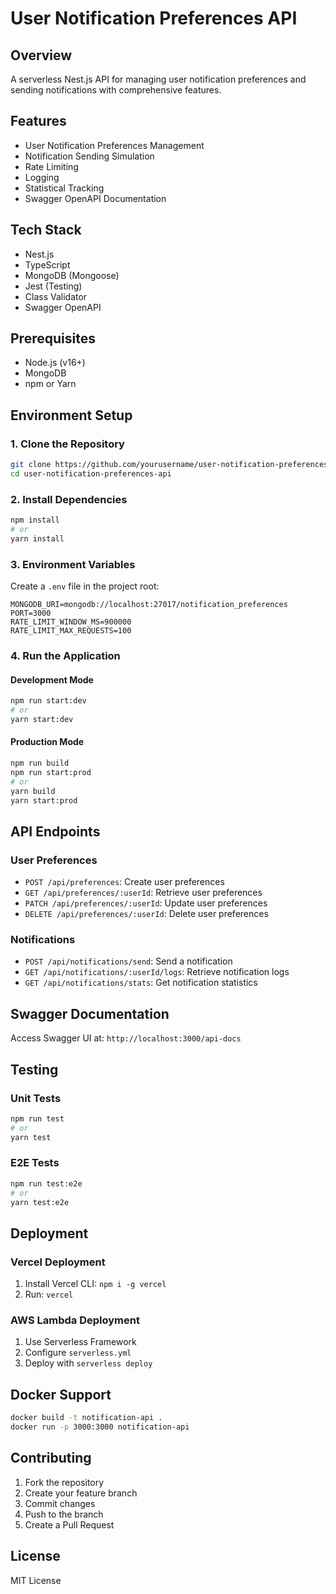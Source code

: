 # User Notification Preferences API

## Overview
A serverless Nest.js API for managing user notification preferences and sending notifications with comprehensive features.

## Features
- User Notification Preferences Management
- Notification Sending Simulation
- Rate Limiting
- Logging
- Statistical Tracking
- Swagger OpenAPI Documentation

## Tech Stack
- Nest.js
- TypeScript
- MongoDB (Mongoose)
- Jest (Testing)
- Class Validator
- Swagger OpenAPI

## Prerequisites
- Node.js (v16+)
- MongoDB
- npm or Yarn

## Environment Setup

### 1. Clone the Repository
```bash
git clone https://github.com/yourusername/user-notification-preferences-api.git
cd user-notification-preferences-api
```

### 2. Install Dependencies
```bash
npm install
# or
yarn install
```

### 3. Environment Variables
Create a `.env` file in the project root:
```
MONGODB_URI=mongodb://localhost:27017/notification_preferences
PORT=3000
RATE_LIMIT_WINDOW_MS=900000
RATE_LIMIT_MAX_REQUESTS=100
```

### 4. Run the Application

#### Development Mode
```bash
npm run start:dev
# or
yarn start:dev
```

#### Production Mode
```bash
npm run build
npm run start:prod
# or
yarn build
yarn start:prod
```

## API Endpoints

### User Preferences
- `POST /api/preferences`: Create user preferences
- `GET /api/preferences/:userId`: Retrieve user preferences
- `PATCH /api/preferences/:userId`: Update user preferences
- `DELETE /api/preferences/:userId`: Delete user preferences

### Notifications
- `POST /api/notifications/send`: Send a notification
- `GET /api/notifications/:userId/logs`: Retrieve notification logs
- `GET /api/notifications/stats`: Get notification statistics

## Swagger Documentation
Access Swagger UI at: `http://localhost:3000/api-docs`

## Testing

### Unit Tests
```bash
npm run test
# or
yarn test
```

### E2E Tests
```bash
npm run test:e2e
# or
yarn test:e2e
```

## Deployment

### Vercel Deployment
1. Install Vercel CLI: `npm i -g vercel`
2. Run: `vercel`

### AWS Lambda Deployment
1. Use Serverless Framework
2. Configure `serverless.yml`
3. Deploy with `serverless deploy`

## Docker Support
```bash
docker build -t notification-api .
docker run -p 3000:3000 notification-api
```

## Contributing
1. Fork the repository
2. Create your feature branch
3. Commit changes
4. Push to the branch
5. Create a Pull Request

## License
MIT License
